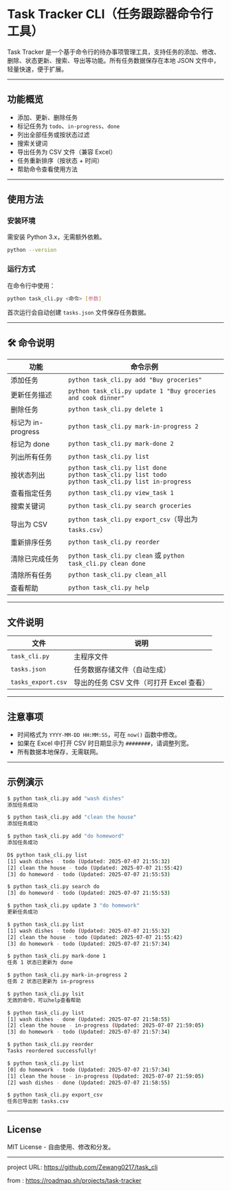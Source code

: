 # Task Tracker CLI（任务跟踪器命令行工具）

Task Tracker 是一个基于命令行的待办事项管理工具，支持任务的添加、修改、删除、状态更新、搜索、导出等功能。所有任务数据保存在本地 JSON 文件中，轻量快速，便于扩展。

---

##  功能概览

- 添加、更新、删除任务
- 标记任务为 `todo`、`in-progress`、`done`
- 列出全部任务或按状态过滤
- 搜索关键词
- 导出任务为 CSV 文件（兼容 Excel）
- 任务重新排序（按状态 + 时间）
- 帮助命令查看使用方法

---

## 使用方法

###  安装环境

需安装 Python 3.x，无需额外依赖。

```bash
python --version
```

### 运行方式

在命令行中使用：

```bash
python task_cli.py <命令> [参数]
```

首次运行会自动创建 `tasks.json` 文件保存任务数据。

------

## 🛠️ 命令说明

| 功能               | 命令示例                                                     |
| ------------------ | ------------------------------------------------------------ |
| 添加任务           | `python task_cli.py add "Buy groceries"`                     |
| 更新任务描述       | `python task_cli.py update 1 "Buy groceries and cook dinner"` |
| 删除任务           | `python task_cli.py delete 1`                                |
| 标记为 in-progress | `python task_cli.py mark-in-progress 2`                      |
| 标记为 done        | `python task_cli.py mark-done 2`                             |
| 列出所有任务       | `python task_cli.py list`                                    |
| 按状态列出         | `python task_cli.py list done`<br>`python task_cli.py list todo`<br>`python task_cli.py list in-progress` |
| 查看指定任务       | `python task_cli.py view_task 1`                             |
| 搜索关键词         | `python task_cli.py search groceries`                        |
| 导出为 CSV         | `python task_cli.py export_csv`（导出为 `tasks.csv`）        |
| 重新排序任务       | `python task_cli.py reorder`                                 |
| 清除已完成任务     | `python task_cli.py clean` 或 `python task_cli.py clean done` |
| 清除所有任务       | `python task_cli.py clean_all`                               |
| 查看帮助           | `python task_cli.py help`                                    |

------

## 文件说明

| 文件               | 说明                                     |
| ------------------ | ---------------------------------------- |
| `task_cli.py`      | 主程序文件                               |
| `tasks.json`       | 任务数据存储文件（自动生成）             |
| `tasks_export.csv` | 导出的任务 CSV 文件（可打开 Excel 查看） |



------

## 注意事项

- 时间格式为 `YYYY-MM-DD HH:MM:SS`，可在 `now()` 函数中修改。
- 如果在 Excel 中打开 CSV 时日期显示为 `########`，请调整列宽。
- 所有数据本地保存，无需联网。

------

## 示例演示

```bash
$ python task_cli.py add "wash dishes"
添加任务成功

$ python task_cli.py add "clean the house"
添加任务成功

$ python task_cli.py add "do homeword"
添加任务成功

D$ python task_cli.py list
[1] wash dishes - todo (Updated: 2025-07-07 21:55:32)
[2] clean the house - todo (Updated: 2025-07-07 21:55:42)
[3] do homeword - todo (Updated: 2025-07-07 21:55:53)

$ python task_cli.py search do
[3] do homeword - todo (Updated: 2025-07-07 21:55:53)

$ python task_cli.py update 3 "do homework"
更新任务成功

$ python task_cli.py list
[1] wash dishes - todo (Updated: 2025-07-07 21:55:32)
[2] clean the house - todo (Updated: 2025-07-07 21:55:42)
[3] do homework - todo (Updated: 2025-07-07 21:57:34)

$ python task_cli.py mark-done 1
任务 1 状态已更新为 done

$ python task_cli.py mark-in-progress 2
任务 2 状态已更新为 in-progress

$ python task_cli.py lsit
无效的命令，可以help查看帮助

$ python task_cli.py list
[1] wash dishes - done (Updated: 2025-07-07 21:58:55)
[2] clean the house - in-progress (Updated: 2025-07-07 21:59:05)
[3] do homework - todo (Updated: 2025-07-07 21:57:34)

$ python task_cli.py reorder
Tasks reordered successfully!

$ python task_cli.py list
[0] do homework - todo (Updated: 2025-07-07 21:57:34)
[1] clean the house - in-progress (Updated: 2025-07-07 21:59:05)
[2] wash dishes - done (Updated: 2025-07-07 21:58:55)

$ python task_cli.py export_csv
任务已导出到 tasks.csv
```

------

## License

MIT License - 自由使用、修改和分发。

------

project URL: https://github.com/Zewang0217/task_cli

from : https://roadmap.sh/projects/task-tracker
